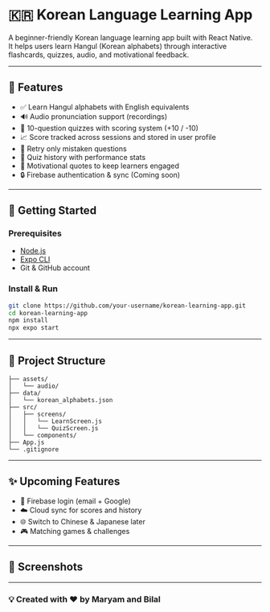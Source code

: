# 🇰🇷 Korean Language Learning App

A beginner-friendly Korean language learning app built with React Native.  
It helps users learn Hangul (Korean alphabets) through interactive flashcards, quizzes, audio, and motivational feedback.

---

## 📱 Features

- ✅ Learn Hangul alphabets with English equivalents
- 🔊 Audio pronunciation support (recordings)
- 🧠 10-question quizzes with scoring system (+10 / -10)
- 📈 Score tracked across sessions and stored in user profile
- 🔁 Retry only mistaken questions
- 📝 Quiz history with performance stats
- 💬 Motivational quotes to keep learners engaged
- 🔒 Firebase authentication & sync (Coming soon)

---

## 🚀 Getting Started

### Prerequisites

- [Node.js](https://nodejs.org/)
- [Expo CLI](https://docs.expo.dev/get-started/installation/)
- Git & GitHub account

### Install & Run

```bash
git clone https://github.com/your-username/korean-learning-app.git
cd korean-learning-app
npm install
npx expo start
```

---

## 📁 Project Structure

```
├── assets/
│   └── audio/
├── data/
│   └── korean_alphabets.json
├── src/
│   ├── screens/
│   │   └── LearnScreen.js
│   │   └── QuizScreen.js
│   └── components/
├── App.js
└── .gitignore
```

---

## ✨ Upcoming Features

- 🔐 Firebase login (email + Google)
- ☁️ Cloud sync for scores and history
- 🌐 Switch to Chinese & Japanese later
- 🎮 Matching games & challenges

---

## 📸 Screenshots

<!-- *(Add screenshots or screen recordings here)* -->

---

### 💡 Created with ❤️ by Maryam and Bilal
